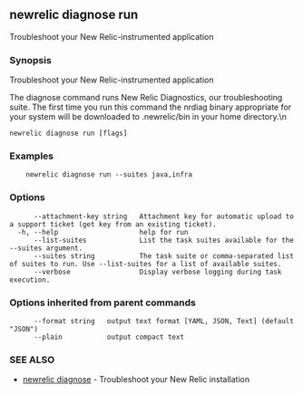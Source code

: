## newrelic diagnose run

Troubleshoot your New Relic-instrumented application

### Synopsis

Troubleshoot your New Relic-instrumented application

The diagnose command runs New Relic Diagnostics, our troubleshooting suite. The first time you run this command the nrdiag binary appropriate for your system will be downloaded to .newrelic/bin in your home directory.\n


```
newrelic diagnose run [flags]
```

### Examples

```
	newrelic diagnose run --suites java,infra
```

### Options

```
      --attachment-key string   Attachment key for automatic upload to a support ticket (get key from an existing ticket).
  -h, --help                    help for run
      --list-suites             List the task suites available for the --suites argument.
      --suites string           The task suite or comma-separated list of suites to run. Use --list-suites for a list of available suites.
      --verbose                 Display verbose logging during task execution.
```

### Options inherited from parent commands

```
      --format string   output text format [YAML, JSON, Text] (default "JSON")
      --plain           output compact text
```

### SEE ALSO

* [newrelic diagnose](newrelic_diagnose.md)	 - Troubleshoot your New Relic installation

